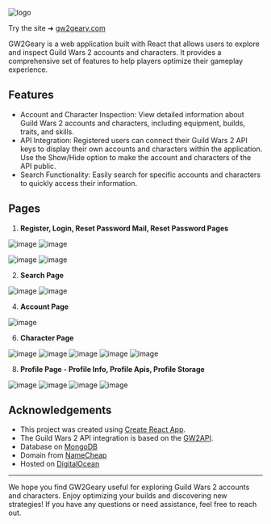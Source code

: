 ![logo](https://github.com/Georgi-Kalkovski/GW2Geary/assets/54138918/30a6e048-02c5-4003-9d1d-8053cac76d23)

Try the site ➜ [gw2geary.com](https://gw2geary.com/ "gw2geary.com")

GW2Geary is a web application built with React that allows users to explore and inspect Guild Wars 2 accounts and characters. It provides a comprehensive set of features to help players optimize their gameplay experience.

## Features

- Account and Character Inspection: View detailed information about Guild Wars 2 accounts and characters, including equipment, builds, traits, and skills.
- API Integration: Registered users can connect their Guild Wars 2 API keys to display their own accounts and characters within the application. Use the Show/Hide option to make the account and characters of the API public.
- Search Functionality: Easily search for specific accounts and characters to quickly access their information.

## Pages

1. **Register, Login, Reset Password Mail, Reset Password Pages**

![image](https://github.com/Georgi-Kalkovski/GW2Geary/assets/54138918/39cf9c66-aa28-477b-a76f-39d388d65e1f)
![image](https://github.com/Georgi-Kalkovski/GW2Geary/assets/54138918/3ec2f603-3174-4e2b-8880-0d37091c451e)

![image](https://github.com/Georgi-Kalkovski/GW2Geary/assets/54138918/da382a9c-42b2-4145-9be5-12658a036091)
![image](https://github.com/Georgi-Kalkovski/GW2Geary/assets/54138918/f8ea8058-4b77-412a-85e9-ead8796c997e)

2. **Search Page**

![image](https://github.com/Georgi-Kalkovski/GW2Geary/assets/54138918/4ca098e8-32b9-4e16-bc53-288d1818e071)
![image](https://github.com/Georgi-Kalkovski/GW2Geary/assets/54138918/9556cf86-19b3-44d5-8591-972c3b212bfd)


4. **Account Page**

![image](https://github.com/Georgi-Kalkovski/GW2Geary/assets/54138918/5f961026-3eac-48b5-af4d-88f19eb7d26e)

6. **Character Page**

![image](https://github.com/Georgi-Kalkovski/GW2Geary/assets/54138918/9c3382f7-227f-4b83-8ed7-bf6c15a4fb3d)
![image](https://github.com/Georgi-Kalkovski/GW2Geary/assets/54138918/1206e937-aca4-43d9-9241-785c425cd15e)
![image](https://github.com/Georgi-Kalkovski/GW2Geary/assets/54138918/e2f664a8-74cd-4810-98cf-dd885dcf30db)
![image](https://github.com/Georgi-Kalkovski/GW2Geary/assets/54138918/7a231a41-8b0f-479f-9182-a5479b86cc47)
![image](https://github.com/Georgi-Kalkovski/GW2Geary/assets/54138918/cdc8dabd-f863-4552-a232-720b7da6ac41)

8. **Profile Page - Profile Info, Profile Apis, Profile Storage**

![image](https://github.com/Georgi-Kalkovski/GW2Geary/assets/54138918/ede9e6d0-fd39-487c-bb9d-529942382029)
![image](https://github.com/Georgi-Kalkovski/GW2Geary/assets/54138918/cfa3ac16-7cbf-4211-bb9a-34d50d50ac4e)
![image](https://github.com/Georgi-Kalkovski/GW2Geary/assets/54138918/7042d09f-bdfc-4e25-9ca4-700b0e1bb770)
![image](https://github.com/Georgi-Kalkovski/GW2Geary/assets/54138918/b76c9d5b-f3bf-487e-8d88-78d5da78ba2d)

## Acknowledgements

- This project was created using [Create React App](https://create-react-app.dev/).
- The Guild Wars 2 API integration is based on the [GW2API](https://wiki.guildwars2.com/wiki/API:Main).
- Database on [MongoDB](https://www.mongodb.com/)
- Domain from [NameCheap](https://www.namecheap.com/)
- Hosted on [DigitalOcean](https://www.digitalocean.com/)
---

We hope you find GW2Geary useful for exploring Guild Wars 2 accounts and characters. Enjoy optimizing your builds and discovering new strategies! If you have any questions or need assistance, feel free to reach out.
